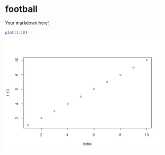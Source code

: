 # football

Your markdown here!


```r
plot(1:10)
```
<img src="2016-08-16-football_files/figure-html/unnamed-chunk-1-1.png">

